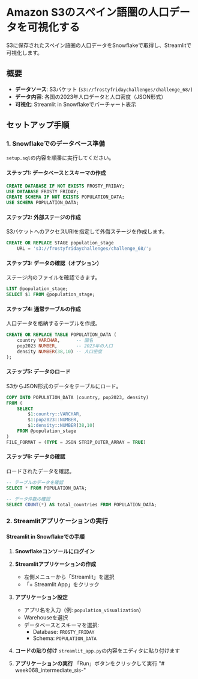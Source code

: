 # Amazon S3のスペイン語圏の人口データを可視化する
S3に保存されたスペイン語圏の人口データをSnowflakeで取得し、Streamlitで可視化します。

## 概要

- **データソース**: S3バケット (`s3://frostyfridaychallenges/challenge_68/`)
- **データ内容**: 各国の2023年人口データと人口密度（JSON形式）
- **可視化**: Streamlit in Snowflakeでバーチャート表示

## セットアップ手順

### 1. Snowflakeでのデータベース準備

`setup.sql`の内容を順番に実行してください。

#### ステップ1: データベースとスキーマの作成
```sql
CREATE DATABASE IF NOT EXISTS FROSTY_FRIDAY;
USE DATABASE FROSTY_FRIDAY;
CREATE SCHEMA IF NOT EXISTS POPULATION_DATA;
USE SCHEMA POPULATION_DATA;
```

#### ステップ2: 外部ステージの作成
S3バケットへのアクセスURIを指定して外侮ステージを作成します。
```sql
CREATE OR REPLACE STAGE population_stage
    URL = 's3://frostyfridaychallenges/challenge_68/';
```

#### ステップ3: データの確認（オプション）
ステージ内のファイルを確認できます。
```sql
LIST @population_stage;
SELECT $1 FROM @population_stage;
```

#### ステップ4: 通常テーブルの作成
人口データを格納するテーブルを作成。
```sql
CREATE OR REPLACE TABLE POPULATION_DATA (
    country VARCHAR,      -- 国名
    pop2023 NUMBER,       -- 2023年の人口
    density NUMBER(38,10) -- 人口密度
);
```

#### ステップ5: データのロード
S3からJSON形式のデータをテーブルにロード。
```sql
COPY INTO POPULATION_DATA (country, pop2023, density)
FROM (
    SELECT 
        $1:country::VARCHAR,
        $1:pop2023::NUMBER,
        $1:density::NUMBER(38,10)
    FROM @population_stage
)
FILE_FORMAT = (TYPE = JSON STRIP_OUTER_ARRAY = TRUE)
```

#### ステップ6: データの確認
ロードされたデータを確認。
```sql
-- テーブルのデータを確認
SELECT * FROM POPULATION_DATA;

-- データ件数の確認
SELECT COUNT(*) AS total_countries FROM POPULATION_DATA;
```

### 2. Streamlitアプリケーションの実行

#### Streamlit in Snowflakeでの手順

1. **Snowflakeコンソールにログイン**

2. **Streamlitアプリケーションの作成**
   - 左側メニューから「Streamlit」を選択
   - 「+ Streamlit App」をクリック

3. **アプリケーション設定**
   - アプリ名を入力（例: `population_visualization`）
   - Warehouseを選択
   - データベースとスキーマを選択:
     - Database: `FROSTY_FRIDAY`
     - Schema: `POPULATION_DATA`

4. **コードの貼り付け**
   `streamlit_app.py`の内容をエディタに貼り付けます

5. **アプリケーションの実行**
   「Run」ボタンをクリックして実行
"# week068_intermediate_sis-" 
